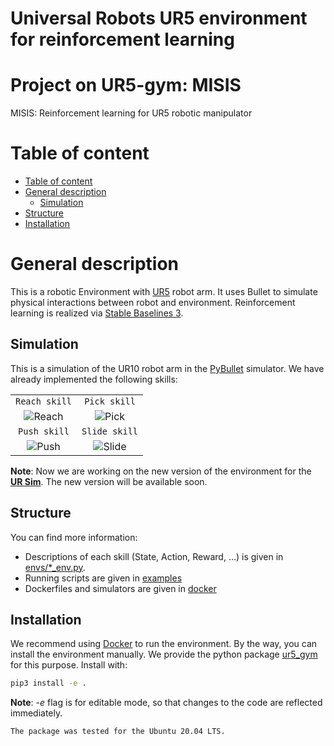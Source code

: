 # Universal Robots UR5 environment for reinforcement learning

# Project on UR5-gym: MISIS

MISIS: Reinforcement learning for UR5 robotic manipulator

# Table of content
- [Table of content](#table-of-content)
- [General description ](#general-description-)
  - [Simulation ](#simulation-)
- [Structure ](#structure-)
- [Installation ](#installation-)

# General description <a name="general-description"></a>
This is a robotic Environment with [UR5](https://github.com/ros-industrial/universal_robot) robot arm. 
It uses Bullet to simulate physical interactions between robot and environment.
Reinforcement learning is realized via [Stable Baselines 3](https://github.com/DLR-RM/stable-baselines3).

## Simulation <a name="simulation"></a>
This is a simulation of the UR10 robot arm in the [PyBullet](https://pybullet.org/wordpress/) simulator. We have already implemented the following skills:

|                                  |                                                |
| :------------------------------: | :--------------------------------------------: |
|         `Reach skill`            |                 `Pick skill`           |
|  ![Reach](/readme-assets/reach.gif)        |         ![Pick](/readme-assets/pick.gif)             |
|         `Push skill`             |             `Slide skill`                      |
|  ![Push](/readme-assets/push.gif)          |                      ![Slide](/readme-assets/slide.gif)  |

**Note**: Now we are working on the new version of the environment for the [**UR Sim**](https://www.universal-robots.com/download/software-cb-series/simulator-non-linux/offline-simulator-cb-series-non-linux-ursim-3143/). The new version will be available soon.
## Structure <a name="struct"></a>
You can find more information:
- Descriptions of each skill (State, Action, Reward, ...) is given in [envs/*_env.py](/ur5_gym/envs).
- Running scripts are given in [examples](/examples)
- Dockerfiles and simulators are given in [docker](/docker)

## Installation <a name="install"></a>
We recommend using [Docker](/docker) to run the environment. By the way, you can install the environment manually. We provide the python package [ur5_gym](/ur5_gym) for this purpose.
Install with:  
```bash
pip3 install -e .
```

**Note**: *-e* flag is for editable mode, so that changes to the code are reflected immediately.

    The package was tested for the Ubuntu 20.04 LTS.